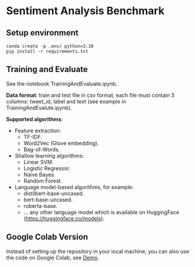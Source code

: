 # Sentiment Analysis Benchmark

## Setup environment
```
conda create -p .env/ python=3.10
pip install -r requirements.txt
```

## Training and Evaluate

See the notebook TrainingAndEvaluate.ipynb.

**Data format**: train and test file in csv format, each file must contain 3 columns: tweet_id, label and text (see example in TrainingAndEvalute.ipynb).

**Supported algorithms**:
- Feature extraction:
  + TF-IDF.
  + Word2Vec (Glove embedding).
  + Bag-of-Words.
- Shallow learning algorithms:
  + Linear SVM.
  + Logistic Regressor.
  + Naive Bayes.
  + Random Forest.
- Language model-based algorithms, for example:
  + distilbert-base-uncased.
  + bert-base-uncased.
  + roberta-base.
  + ... any other language model which is available on HuggingFace (https://huggingface.co/models).

## Google Colab Version
Instead of setting up the repository in your local machine, you can also use the code on Google Colab, see [Demo](https://colab.research.google.com/drive/14gIeVL9gcO7MdxMbmH5JZfSNwfeR5cjj?usp=sharing).
